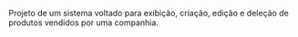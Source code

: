 Projeto de um sistema voltado para exibição, criação, edição e deleção de produtos vendidos por uma companhia.
